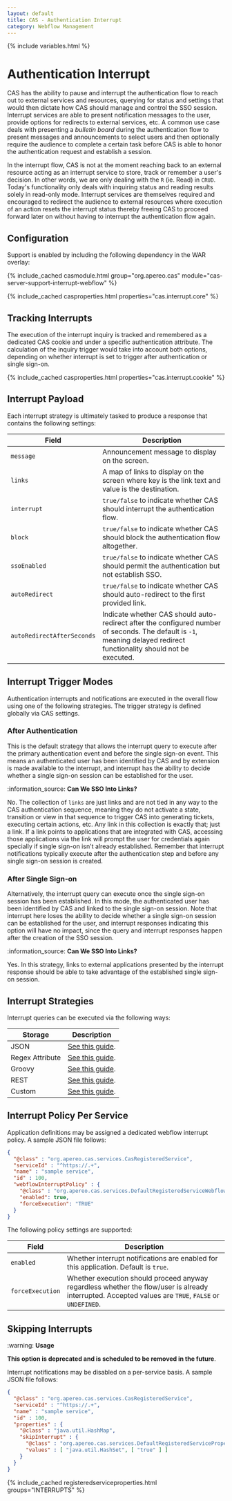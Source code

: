 ```yaml
---
layout: default
title: CAS - Authentication Interrupt
category: Webflow Management
---
```


{% include variables.html %}

# Authentication Interrupt

CAS has the ability to pause and interrupt the authentication flow to reach 
out to external services and resources, querying for status and settings that 
would then dictate how CAS should manage and control the SSO session. Interrupt 
services are able to present notification messages to the user, provide options 
for redirects to external services, etc. A common use case deals with 
presenting a *bulletin board* during the authentication flow to present 
messages and announcements to select users and then optionally require the 
audience to complete a certain task before CAS is able to honor 
the authentication request and establish a session.

In the interrupt flow, CAS is not at the moment reaching back to an external 
resource acting as an interrupt service to store, track or remember a user's 
decision. In other words, we are only dealing with the `R` (ie. Read) in `CRUD`. 
Today's functionality only deals with inquiring status and reading results 
solely in read-only mode. Interrupt services are themselves required and 
encouraged to redirect the audience to external resources where execution 
of an action resets the interrupt status thereby freeing CAS to proceed 
forward later on without having to interrupt the authentication flow again.  

## Configuration

Support is enabled by including the following dependency in the WAR overlay:

{% include_cached casmodule.html group="org.apereo.cas" module="cas-server-support-interrupt-webflow" %}

{% include_cached casproperties.html properties="cas.interrupt.core" %}
      
## Tracking Interrupts

The execution of the interrupt inquiry is tracked and remembered as a dedicated CAS cookie and under a specific 
authentication attribute. The calculation of the inquiry trigger would take into account both options, depending on
whether interrupt is set to trigger after authentication or single sign-on.

{% include_cached casproperties.html properties="cas.interrupt.cookie" %}

## Interrupt Payload

Each interrupt strategy is ultimately tasked to produce a response that contains the following settings:

| Field                      | Description                                                                                                                                                           |
|----------------------------|-----------------------------------------------------------------------------------------------------------------------------------------------------------------------|
| `message`                  | Announcement message to display on the screen.                                                                                                                        |
| `links`                    | A map of links to display on the screen where key is the link text and value is the destination.                                                                      |
| `interrupt`                | `true/false` to indicate whether CAS should interrupt the authentication flow.                                                                                        |
| `block`                    | `true/false` to indicate whether CAS should block the authentication flow altogether.                                                                                 |
| `ssoEnabled`               | `true/false` to indicate whether CAS should permit the authentication but not establish SSO.                                                                          |
| `autoRedirect`             | `true/false` to indicate whether CAS should auto-redirect to the first provided link.                                                                                 |
| `autoRedirectAfterSeconds` | Indicate whether CAS should auto-redirect after the configured number of seconds. The default is `-1`, meaning delayed redirect functionality should not be executed. |

## Interrupt Trigger Modes

Authentication interrupts and notifications are executed in the overall flow using one of the following strategies. The
trigger strategy is defined globally via CAS settings.

### After Authentication

This is the default strategy that allows the interrupt query to execute after the
primary authentication event and before the single sign-on event. This means an authenticated user has been 
identified by CAS and by extension is made available to the interrupt, and interrupt has the ability to
decide whether a single sign-on session can be established for the user.

<div class="alert alert-info">:information_source: <strong>Can We SSO Into Links?</strong><p>
No. The collection of <code>links</code> are just links and are not tied in any way to the 
CAS authentication sequence, meaning they do not activate a state, transition or view in 
that sequence to trigger CAS into generating tickets, executing certain 
actions, etc. Any link in this collection is exactly that; just a link. If a 
link points to applications that are integrated with CAS, accessing those 
applications via the link will prompt the user for credentials again 
specially if single sign-on isn't already established. Remember that 
interrupt notifications typically execute after the authentication step 
and before any single sign-on session is created.</p></div>

### After Single Sign-on

Alternatively, the interrupt query can execute once the single sign-on session has been established.
In this mode, the authenticated user has been identified by CAS and linked to the single sign-on session. Note that
interrupt here loses the ability to decide whether a single sign-on session can be established for the user, and interrupt 
responses indicating this option will have no impact, since the query and interrupt responses 
happen after the creation of the SSO session.

<div class="alert alert-info">:information_source: <strong>Can We SSO Into Links?</strong><p>
Yes. In this strategy, links to external applications presented by the interrupt response
should be able to take advantage of the established single sign-on session.</p>
</div>

## Interrupt Strategies

Interrupt queries can be executed via the following ways:

| Storage         | Description                                                            |
|-----------------|------------------------------------------------------------------------|
| JSON            | [See this guide](Webflow-Customization-Interrupt-JSON.html).           |
| Regex Attribute | [See this guide](Webflow-Customization-Interrupt-RegexAttribute.html). |
| Groovy          | [See this guide](Webflow-Customization-Interrupt-Groovy.html).         |
| REST            | [See this guide](Webflow-Customization-Interrupt-REST.html).           |
| Custom          | [See this guide](Webflow-Customization-Interrupt-Custom.html).         |

## Interrupt Policy Per Service

Application definitions may be assigned a dedicated webflow interrupt policy. A sample JSON file follows:

```json
{
  "@class" : "org.apereo.cas.services.CasRegisteredService",
  "serviceId" : "^https://.+",
  "name" : "sample service",
  "id" : 100,
  "webflowInterruptPolicy" : {
    "@class" : "org.apereo.cas.services.DefaultRegisteredServiceWebflowInterruptPolicy",
    "enabled": true,
    "forceExecution": "TRUE"
  }
}
```
  
The following policy settings are supported:

| Field            | Description                                                                                                                                          |
|------------------|------------------------------------------------------------------------------------------------------------------------------------------------------|
| `enabled`        | Whether interrupt notifications are enabled for this application. Default is `true`.                                                                 |
| `forceExecution` | Whether execution should proceed anyway regardless whether the flow/user is already interrupted. Accepted values are `TRUE`, `FALSE` or `UNDEFINED`. |

## Skipping Interrupts

<div class="alert alert-warning">:warning: <strong>Usage</strong>
<p><strong>This option is deprecated and is scheduled to be removed in the future</strong>.</p>
</div>

Interrupt notifications may be disabled on a per-service basis. A sample JSON file follows:

```json
{
  "@class" : "org.apereo.cas.services.CasRegisteredService",
  "serviceId" : "^https://.+",
  "name" : "sample service",
  "id" : 100,
  "properties" : {
    "@class" : "java.util.HashMap",
    "skipInterrupt" : {
      "@class" : "org.apereo.cas.services.DefaultRegisteredServiceProperty",
      "values" : [ "java.util.HashSet", [ "true" ] ]
    }
  }
}
```

{% include_cached registeredserviceproperties.html groups="INTERRUPTS" %}
